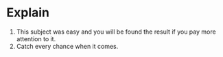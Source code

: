 # Explain

1. This subject was easy and you will be found the result if you pay more attention to it.
2. Catch every chance when it comes.